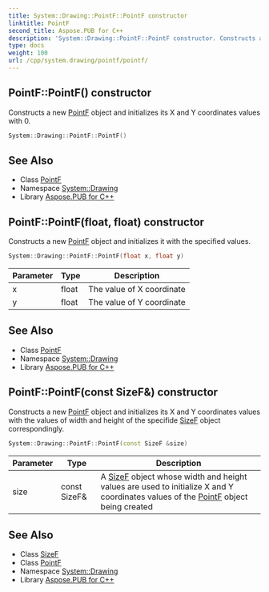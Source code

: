 ```yaml
---
title: System::Drawing::PointF::PointF constructor
linktitle: PointF
second_title: Aspose.PUB for C++
description: 'System::Drawing::PointF::PointF constructor. Constructs a new PointF object and initializes its X and Y coordinates values with 0 in C++.'
type: docs
weight: 100
url: /cpp/system.drawing/pointf/pointf/
---
```

## PointF::PointF() constructor


Constructs a new [PointF](../) object and initializes its X and Y coordinates values with 0.

```cpp
System::Drawing::PointF::PointF()
```

## See Also

* Class [PointF](../)
* Namespace [System::Drawing](../../)
* Library [Aspose.PUB for C++](../../../)
## PointF::PointF(float, float) constructor


Constructs a new [PointF](../) object and initializes it with the specified values.

```cpp
System::Drawing::PointF::PointF(float x, float y)
```


| Parameter | Type | Description |
| --- | --- | --- |
| x | float | The value of X coordinate |
| y | float | The value of Y coordinate |

## See Also

* Class [PointF](../)
* Namespace [System::Drawing](../../)
* Library [Aspose.PUB for C++](../../../)
## PointF::PointF(const SizeF\&) constructor


Constructs a new [PointF](../) object and initializes its X and Y coordinates values with the values of width and height of the specifide [SizeF](../../sizef/) object correspondingly.

```cpp
System::Drawing::PointF::PointF(const SizeF &size)
```


| Parameter | Type | Description |
| --- | --- | --- |
| size | const SizeF\& | A [SizeF](../../sizef/) object whose width and height values are used to initialize X and Y coordinates values of the [PointF](../) object being created |

## See Also

* Class [SizeF](../../sizef/)
* Class [PointF](../)
* Namespace [System::Drawing](../../)
* Library [Aspose.PUB for C++](../../../)
